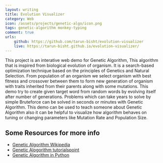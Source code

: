 ```yaml
---
layout: writing
title: Evolution Visualizer
category: Web
icon: /assets/projects/genetic-algo/icon.png
tags: genetic-algorithm monkey-typing
comment: true
urls:
    github: https://github.com/tarun-bisht/evolution-visualizer
    live: https://tarun-bisht.github.io/evolution-visualizer/
---
```


This project is an interative web demo for Genetic Algorithm, This algorithm that is inspired from biological evolution of organism. It is a search-based optimization technique based on the principles of Genetics and Natural Selection. From population of an organism we select organism with best fitness and crossover between them to form new generation of organism with traits inherited from their parents along with some mutations. This demo try to create given target word from random words by evolving itself after number of generations. Problems which can take years to solve by simple Bruteforce can be solved in seconds or minutes with Genetic Algorithm. This demo can be used to teach someone about Genetic Algorithm also it can be helpful to visualize how algorithm behaves on tuning or changing parameters like Mutation Rate and Population Size.

## Some Resources for more info
- [Genetic Algorithm Wikipedia](https://en.wikipedia.org/wiki/Genetic_algorithm)
- [Genetic Alogorithm tutorialspoint](https://www.tutorialspoint.com/genetic_algorithms/genetic_algorithms_introduction)
- [Genetic Algorithm in Python](https://github.com/tarun-bisht/AI/tree/master/Genetic%20Algorithm)
